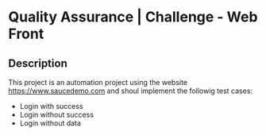 # Quality Assurance | Challenge - Web Front



## Description
This project is an automation project using the website https://www.saucedemo.com and shoul implement the followig 
test cases:  
* Login with success  
* Login without success  
* Login without data

